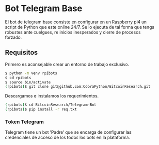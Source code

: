 # Bot Telegram Base


El bot de telegram base consiste en configurar en un Raspberry pi4 un script de Python que este online 24/7. Se lo ejecuta de tal forma que tenga robustes ante cuelgues, re inicios inesperados y cierre de procesos forzado. 

## Requisitos

Primero es aconsejable crear un entorno de trabajo exclusivo.

``` sh
$ python -m venv rpibots
$ cd rpibots
$ source bin/activate
(rpibots)$ git clone git@github.com:CobraPython/BitcoinResearch.git
```

Descargamos e instalamos los requerimientos.

``` sh
(rpibots)$ cd BitcoinResearch/Telegram-Bot
(rpibots)$ pip install -r req.txt
```

### Token Telegram

Telegram tiene un bot 'Padre' que se encarga de configurar las credenciales de acceso de los todos los bots en la plataforma. 




